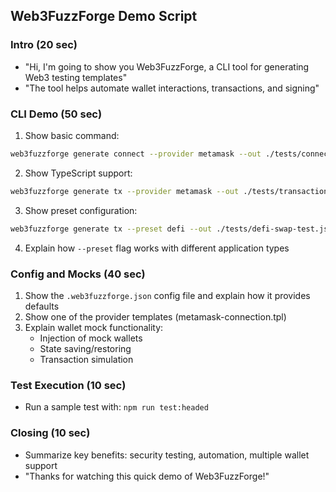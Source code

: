 ## Web3FuzzForge Demo Script

### Intro (20 sec)

- "Hi, I'm going to show you Web3FuzzForge, a CLI tool for generating Web3 testing templates"
- "The tool helps automate wallet interactions, transactions, and signing"

### CLI Demo (50 sec)

1. Show basic command:

```bash
web3fuzzforge generate connect --provider metamask --out ./tests/connection.test.js
```

2. Show TypeScript support:

```bash
web3fuzzforge generate tx --provider metamask --out ./tests/transaction.test.ts --typescript
```

3. Show preset configuration:

```bash
web3fuzzforge generate tx --preset defi --out ./tests/defi-swap-test.js
```

4. Explain how `--preset` flag works with different application types

### Config and Mocks (40 sec)

1. Show the `.web3fuzzforge.json` config file and explain how it provides defaults
2. Show one of the provider templates (metamask-connection.tpl)
3. Explain wallet mock functionality:
   - Injection of mock wallets
   - State saving/restoring
   - Transaction simulation

### Test Execution (10 sec)

- Run a sample test with: `npm run test:headed`

### Closing (10 sec)

- Summarize key benefits: security testing, automation, multiple wallet support
- "Thanks for watching this quick demo of Web3FuzzForge!"
